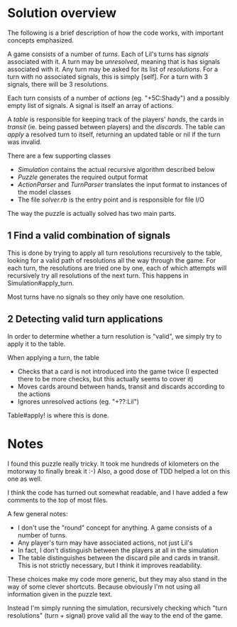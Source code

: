 Solution overview
=================
The following is a brief description of how the code works, with important concepts emphasized. 

A game consists of a number of *turns*. Each of Lil's turns has *signals* associated with it. A turn may be *unresolved*, meaning that is has signals associated with it. Any turn may be asked for its list of *resolutions*. For a turn with no associated signals, this is simply [self]. For a turn with 3 signals, there will be 3 resolutions. 

Each turn consists of a number of *actions* (eg. "+5C:Shady") and a possibly empty list of signals. A signal is itself an array of actions. 

A *table* is responsible for keeping track of the players' *hands*, the cards in *transit* (ie. being passed between players) and the *discards*. The table can *apply* a resolved turn to itself, returning an updated table or nil if the turn was invalid. 

There are a few supporting classes

* *Simulation* contains the actual recursive algorithm described below
* *Puzzle* generates the required output format
* *ActionParser* and *TurnParser* translates the input format to instances of the model classes
* The file *solver.rb* is the entry point and is responsible for file I/O

The way the puzzle is actually solved has two main parts. 

1 Find a valid combination of signals
-------------------------------------
This is done by trying to apply all turn resolutions recursively to the table, looking for a valid path of resolutions all the way through the game. For each turn, the resolutions are tried one by one, each of which attempts will recursively try all resolutions of the next turn. This happens in Simulation#apply_turn. 

Most turns have no signals so they only have one resolution. 

2 Detecting valid turn applications
-----------------------------------
In order to determine whether a turn resolution is "valid", we simply try to apply it to the table. 

When applying a turn, the table

 * Checks that a card is not introduced into the game twice (I expected there to be more checks, but this actually seems to cover it)
 * Moves cards around between hands, transit and discards according to the actions
 * Ignores unresolved actions (eg. "+??:Lil")

Table#apply! is where this is done. 

Notes
=====
I found this puzzle really tricky. It took me hundreds of kilometers on the motorway to finally break it :-)
Also, a good dose of TDD helped a lot on this one as well. 

I think the code has turned out somewhat readable, and I have added a few comments to the top of most files. 

A few general notes: 

 * I don't use the "round" concept for anything. A game consists of a number of turns. 
 * Any player's turn may have associated actions, not just Lil's
 * In fact, I don't distinguish between the players at all in the simulation
 * The table distinguishes between the discard pile and cards in transit. This is not strictly necessary, but I think it improves readability. 

These choices make my code more generic, but they may also stand in
the way of some clever shortcuts. Because obviously I'm not using all
information given in the puzzle text.

Instead I'm simply running the simulation, recursively checking which
"turn resolutions" (turn + signal) prove valid all the way to the end
of the game.

